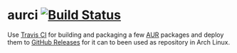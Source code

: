 # aurci [![Build Status](https://travis-ci.org/localnet/aurci.svg?branch=master)](https://travis-ci.org/localnet/aurci)

Use [Travis CI](https://travis-ci.org/localnet/aurci) for building and packaging a few [AUR](https://aur.archlinux.org/) packages and deploy them to [GitHub Releases](https://github.com/localnet/aurci/releases) for it can to been used as repository in Arch Linux.
